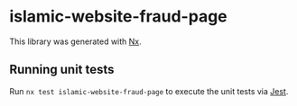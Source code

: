 # islamic-website-fraud-page

This library was generated with [Nx](https://nx.dev).

## Running unit tests

Run `nx test islamic-website-fraud-page` to execute the unit tests via [Jest](https://jestjs.io).
